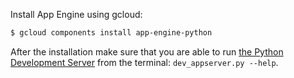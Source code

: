 Install App Engine using gcloud:

```bash
$ gcloud components install app-engine-python
```

After the installation make sure that you are able to run
[the Python Development Server](https://developers.google.com/appengine/docs/python/tools/devserver)
from the terminal: `dev_appserver.py --help`.
